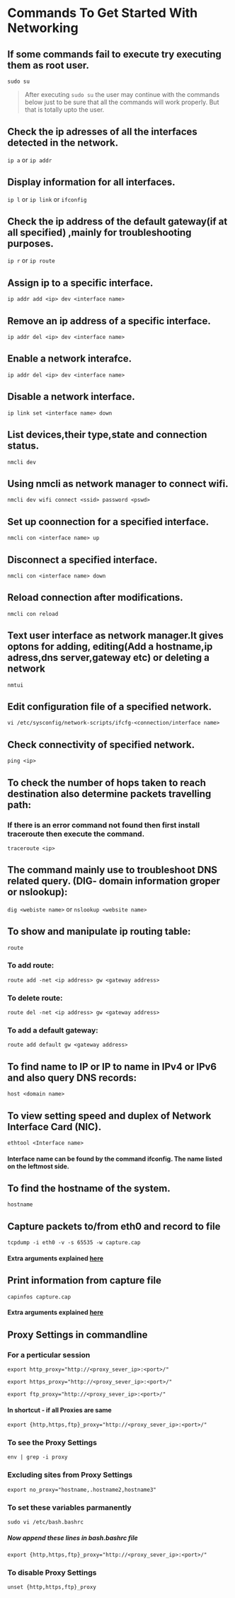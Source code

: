 # Commands To Get Started With Networking

## If some commands fail to execute try executing them as root user.

`sudo su`

>After executing `sudo su` the user may continue with the commands below just to be sure that all the commands will work properly. But that is totally upto the user.

## Check the ip adresses of  all the interfaces detected in the network.

`ip a` or `ip addr`

## Display information for all interfaces.

`ip l` or `ip link` or `ifconfig`

## Check the ip address of the default gateway(if at all specified) ,mainly for troubleshooting purposes.

`ip r` or `ip route`

## Assign ip to a specific interface.

`ip addr add <ip> dev <interface name>`

## Remove an ip address of a specific interface.

`ip addr del <ip> dev <interface name>`

## Enable a network interafce.

`ip addr del <ip> dev <interface name>`

## Disable a network interface.

`ip link set <interface name> down`

## List devices,their type,state and connection status.

`nmcli dev`

## Using nmcli as network manager to connect wifi.

`nmcli dev wifi connect <ssid> password <pswd>`

## Set up coonnection for a specified interface.

`nmcli con <interface name> up`

## Disconnect a specified interface.

`nmcli con <interface name> down`

## Reload connection after modifications.

`nmcli con reload`

## Text user interface as network manager.It gives optons for adding, editing(Add a hostname,ip adress,dns server,gateway etc) or deleting a network

`nmtui`

## Edit configuration file of a specified network.

`vi /etc/sysconfig/network-scripts/ifcfg-<connection/interface name>`

## Check connectivity of specified network.

`ping <ip>`

## To check the number of hops taken to reach destination also determine packets travelling path:

### If there is an error command not found then first install traceroute then execute the command.

`traceroute <ip>`

## The command mainly use to troubleshoot DNS related query. (DIG- domain information groper or nslookup):

`dig <webiste name>`
		or
`nslookup <website name>`

## To show and manipulate ip routing table:

`route`

### To add route:
`route add -net <ip address> gw <gateway address>`
### To delete route:
`route del -net <ip address> gw <gateway address>`
### To add a default gateway:
`route add default gw <gateway address>`

## To find name to IP or IP to name in IPv4 or IPv6 and also query DNS records:

`host <domain name>`

## To view setting speed and duplex of Network Interface Card (NIC).

`ethtool <Interface name>`
#### Interface name can be found by the command ifconfig. The name listed on the leftmost side.

## To find the hostname of the system.

`hostname`

## Capture packets to/from eth0 and record to file

`tcpdump -i eth0 -v -s 65535 -w capture.cap`
#### Extra arguments explained [here](https://www.rationallyparanoid.com/articles/tcpdump.html)

## Print information from capture file

`capinfos capture.cap`
#### Extra arguments explained [here](https://www.wireshark.org/docs/wsug_html_chunked/AppToolscapinfos.html)

## Proxy Settings in commandline

### For a perticular session

`export http_proxy="http://<proxy_sever_ip>:<port>/"`

`export https_proxy="http://<proxy_sever_ip>:<port>/"`

`export ftp_proxy="http://<proxy_sever_ip>:<port>/"`
#### In shortcut - if all Proxies are same

`export {http,https,ftp}_proxy="http://<proxy_sever_ip>:<port>/"`

### To see the Proxy Settings

`env | grep -i proxy`

### Excluding sites from Proxy Settings

`export no_proxy="hostname,.hostname2,hostname3"`

### To set these variables parmanently

`sudo vi /etc/bash.bashrc`
##### Now append these lines in bash.bashrc file

`export {http,https,ftp}_proxy="http://<proxy_sever_ip>:<port>/"`

### To disable Proxy Settings

`unset {http,https,ftp}_proxy`
